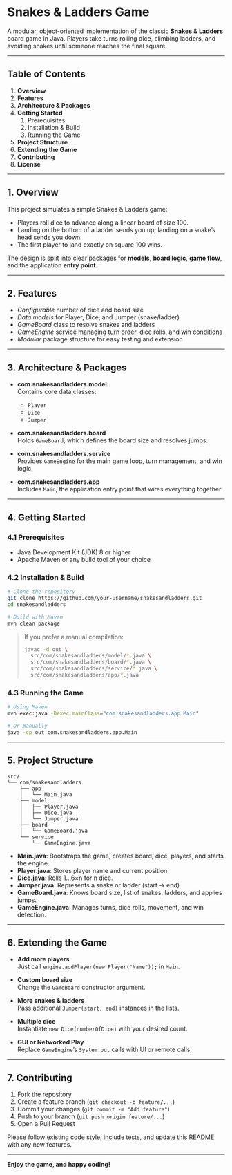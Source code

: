 # Snakes & Ladders Game

A modular, object-oriented implementation of the classic **Snakes & Ladders** board game in Java. Players take turns rolling dice, climbing ladders, and avoiding snakes until someone reaches the final square.

---

## Table of Contents

1. **Overview**  
2. **Features**  
3. **Architecture & Packages**  
4. **Getting Started**  
   1. Prerequisites  
   2. Installation & Build  
   3. Running the Game  
5. **Project Structure**  
6. **Extending the Game**  
7. **Contributing**  
8. **License**

---

## 1. Overview

This project simulates a simple Snakes & Ladders game:

- Players roll dice to advance along a linear board of size 100.  
- Landing on the bottom of a ladder sends you up; landing on a snake’s head sends you down.  
- The first player to land exactly on square 100 wins.

The design is split into clear packages for **models**, **board logic**, **game flow**, and the application **entry point**.

---

## 2. Features

- *Configurable* number of dice and board size  
- *Data models* for Player, Dice, and Jumper (snake/ladder)  
- *GameBoard* class to resolve snakes and ladders  
- *GameEngine* service managing turn order, dice rolls, and win conditions  
- *Modular* package structure for easy testing and extension  

---

## 3. Architecture & Packages

- **com.snakesandladders.model**  
  Contains core data classes:  
  - `Player`  
  - `Dice`  
  - `Jumper`  

- **com.snakesandladders.board**  
  Holds `GameBoard`, which defines the board size and resolves jumps.

- **com.snakesandladders.service**  
  Provides `GameEngine` for the main game loop, turn management, and win logic.

- **com.snakesandladders.app**  
  Includes `Main`, the application entry point that wires everything together.

---

## 4. Getting Started

### 4.1 Prerequisites

- Java Development Kit (JDK) 8 or higher  
- Apache Maven or any build tool of your choice  

### 4.2 Installation & Build

```bash
# Clone the repository
git clone https://github.com/your-username/snakesandladders.git
cd snakesandladders

# Build with Maven
mvn clean package
```

> If you prefer a manual compilation:  
> ```bash
> javac -d out \
>   src/com/snakesandladders/model/*.java \
>   src/com/snakesandladders/board/*.java \
>   src/com/snakesandladders/service/*.java \
>   src/com/snakesandladders/app/*.java
> ```

### 4.3 Running the Game

```bash
# Using Maven
mvn exec:java -Dexec.mainClass="com.snakesandladders.app.Main"

# Or manually
java -cp out com.snakesandladders.app.Main
```

---

## 5. Project Structure

```
src/
└── com/snakesandladders
    ├── app
    │   └── Main.java
    ├── model
    │   ├── Player.java
    │   ├── Dice.java
    │   └── Jumper.java
    ├── board
    │   └── GameBoard.java
    └── service
        └── GameEngine.java
```

- **Main.java**: Bootstraps the game, creates board, dice, players, and starts the engine.  
- **Player.java**: Stores player name and current position.  
- **Dice.java**: Rolls 1…6×n for n dice.  
- **Jumper.java**: Represents a snake or ladder (start → end).  
- **GameBoard.java**: Knows board size, list of snakes, ladders, and applies jumps.  
- **GameEngine.java**: Manages turns, dice rolls, movement, and win detection.

---

## 6. Extending the Game

- **Add more players**  
  Just call `engine.addPlayer(new Player("Name"));` in `Main`.

- **Custom board size**  
  Change the `GameBoard` constructor argument.

- **More snakes & ladders**  
  Pass additional `Jumper(start, end)` instances in the lists.

- **Multiple dice**  
  Instantiate `new Dice(numberOfDice)` with your desired count.

- **GUI or Networked Play**  
  Replace `GameEngine`’s `System.out` calls with UI or remote calls.

---

## 7. Contributing

1. Fork the repository  
2. Create a feature branch (`git checkout -b feature/...`)  
3. Commit your changes (`git commit -m "Add feature"`)  
4. Push to your branch (`git push origin feature/...`)  
5. Open a Pull Request  

Please follow existing code style, include tests, and update this README with any new features.


---

**Enjoy the game, and happy coding!**
